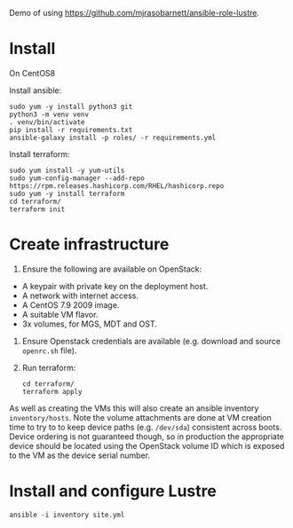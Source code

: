 Demo of using https://github.com/mjrasobarnett/ansible-role-lustre.


# Install

On CentOS8

Install ansible:
```
sudo yum -y install python3 git
python3 -m venv venv
. venv/bin/activate
pip install -r requirements.txt
ansible-galaxy install -p roles/ -r requirements.yml
```

Install terraform:
```
sudo yum install -y yum-utils
sudo yum-config-manager --add-repo https://rpm.releases.hashicorp.com/RHEL/hashicorp.repo
sudo yum -y install terraform
cd terraform/
terraform init
```

# Create infrastructure

1. Ensure the following are available on OpenStack:
- A keypair with private key on the deployment host.
- A network with internet access.
- A CentOS 7.9 2009 image.
- A suitable VM flavor.
- 3x volumes, for MGS, MDT and OST.

1. Ensure Openstack credentials are available (e.g. download and source `openrc.sh` file).

1. Run terraform:

    ```
    cd terraform/
    terraform apply
    ```

As well as creating the VMs this will also create an ansible inventory `inventory/hosts`. Note the volume attachments are done at VM creation time to try to to keep device paths (e.g. `/dev/sda`) consistent across boots. Device ordering is not guaranteed though, so in production the appropriate device should be located using the OpenStack volume ID which is exposed to the VM as the device serial number.

# Install and configure Lustre
```
ansible -i inventory site.yml
```
